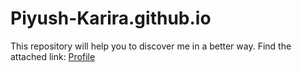 # Piyush-Karira.github.io
This repository will help you to discover me in a better way. Find the attached link:
[Profile](https://piyush-karira.github.io/)
